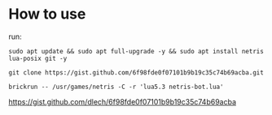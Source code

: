 # How to use

run:

`sudo apt update && sudo apt full-upgrade -y && sudo apt install netris lua-posix git -y`

`git clone https://gist.github.com/6f98fde0f07101b9b19c35c74b69acba.git`

`brickrun -- /usr/games/netris -C -r 'lua5.3 netris-bot.lua'`


https://gist.github.com/dlech/6f98fde0f07101b9b19c35c74b69acba
